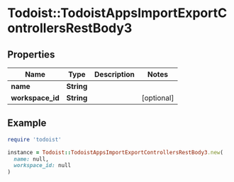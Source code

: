 # Todoist::TodoistAppsImportExportControllersRestBody3

## Properties

| Name | Type | Description | Notes |
| ---- | ---- | ----------- | ----- |
| **name** | **String** |  |  |
| **workspace_id** | **String** |  | [optional] |

## Example

```ruby
require 'todoist'

instance = Todoist::TodoistAppsImportExportControllersRestBody3.new(
  name: null,
  workspace_id: null
)
```

